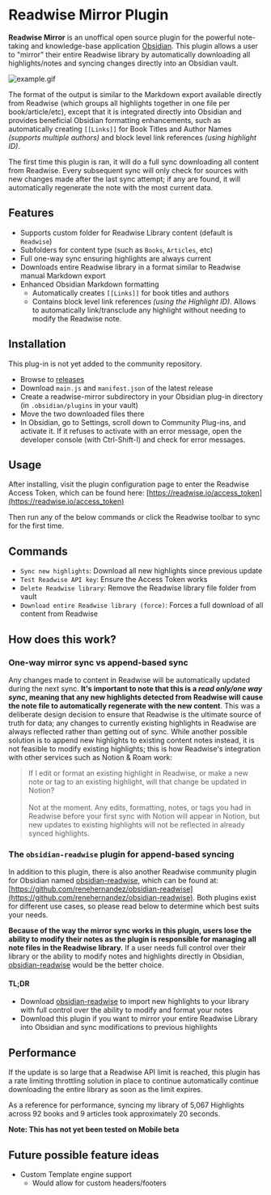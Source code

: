 # Readwise Mirror Plugin
**Readwise Mirror** is an unoffical open source plugin for the powerful note-taking and knowledge-base application [Obsidian](http://obsidian.md/). This plugin allows a user to "mirror" their entire Readwise library by automatically downloading all highlights/notes and syncing changes directly into an Obsidian vault.

![example.gif](example.gif)

The format of the output is similar to the Markdown export available directly from Readwise (which groups all highlights together in one file per book/article/etc), except that it is integrated directly into Obsidian and provides beneficial Obsidian formatting enhancements, such as automatically creating `[[Links]]` for Book Titles and Author Names *(supports multiple authors)* and block level link references *(using highlight ID)*.

The first time this plugin is ran, it will do a full sync downloading all content from Readwise. Every subsequent sync will only check for sources with new changes made after the last sync attempt; if any are found, it will automatically regenerate the note with the most current data.

## Features
- Supports custom folder for Readwise Library content (default is `Readwise`)
- Subfolders for content type (such as `Books`, `Articles`, etc)
- Full one-way sync ensuring highlights are always current
- Downloads entire Readwise library in a format similar to Readwise manual Markdown export
- Enhanced Obsidian Markdown formatting
  - Automatically creates `[[Links]]` for book titles and authors
  - Contains block level link references *(using the Highlight ID)*. Allows to automatically link/transclude any highlight without needing to modify the Readwise note.

## Installation
This plug-in is not yet added to the community repository.

- Browse to [releases](https://github.com/jsonMartin/readwise-mirror/releases)
- Download `main.js` and `manifest.json` of the latest release
- Create a readwise-mirror subdirectory in your Obsidian plug-in directory (in `.obsidian/plugins` in your vault)
- Move the two downloaded files there
- In Obsidian, go to Settings, scroll down to Community Plug-ins, and activate it.  If it refuses to activate with an error message, open the developer console (with Ctrl-Shift-I) and check for error messages.

## Usage
After installing, visit the plugin configuration page to enter the Readwise Access Token, which can be found here: [https://readwise.io/access_token](https://readwise.io/access_token)

Then run any of the below commands or click the Readwise toolbar to sync for the first time.
## Commands
- `Sync new highlights`: Download all new highlights since previous update
- `Test Readwise API key`: Ensure the Access Token works
- `Delete Readwise library`: Remove the Readwise library file folder from vault
- `Download entire Readwise library (force)`: Forces a full download of all content from Readwise

## How does this work?
### One-way mirror sync vs append-based sync
Any changes made to content in Readwise will be automatically updated during the next sync. **It's important to note that this is a *read only/one way sync*, meaning that any new highlights detected from Readwise will cause the note file to automatically regenerate with the new content**. This was a deliberate design decision to ensure that Readwise is the ultimate source of truth for data; any changes to currently existing highlights in Readwise are always reflected rather than getting out of sync. While another possible solution is to append new highlights to existing content notes instead, it is not feasible to modify existing highlights; this is how Readwise's integration with other services such as Notion & Roam work:
> If I edit or format an existing highlight in Readwise, or make a new note or tag to an existing highlight, will that change be updated in Notion? <br /><br />
> Not at the moment. Any edits, formatting, notes, or tags you had in Readwise before your first sync with Notion will appear in Notion, but new updates to existing highlights will not be reflected in already synced highlights.

### The `obsidian-readwise` plugin for append-based syncing
In addition to this plugin, there is also another Readwise community plugin for Obsidian named [obsidian-readwise](https://github.com/renehernandez/obsidian-readwise), which can be found at: [https://github.com/renehernandez/obsidian-readwise](https://github.com/renehernandez/obsidian-readwise). Both plugins exist for different use cases, so please read below to determine which best suits your needs.

**Because of the way the mirror sync works in this plugin, users lose the ability to modify their notes as the plugin is responsible for managing all note files in the Readwise library.** If a user needs full control over their library or the ability to modify notes and highlights directly in Obsidian, [obsidian-readwise](https://github.com/renehernandez/obsidian-readwise) would be the better choice.

#### **TL;DR**
- Download [obsidian-readwise](https://github.com/renehernandez/obsidian-readwise) to import new highlights to your library with full control over the ability to modify and format your notes
- Download this plugin if you want to mirror your entire Readwise Library into Obsidian and sync modifications to previous highlights

## Performance
If the update is so large that a Readwise API limit is reached, this plugin has a rate limiting throttling solution in place to continue automatically continue downloading the entire library as soon as the limit expires.

As a reference for performance, syncing my library of 5,067 Highlights across 92 books and 9 articles took approximately 20 seconds.

**Note: This has not yet been tested on Mobile beta**

## Future possible feature ideas
- Custom Template engine support
  - Would allow for custom headers/footers
